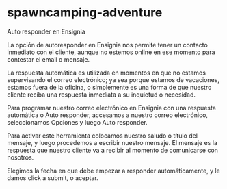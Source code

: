 spawncamping-adventure
======================

Auto responder en Ensignia

La opción de autoresponder en Ensignia  nos permite  tener un contacto inmediato con el cliente,
aunque no estemos  online en ese momento para contestar el email o mensaje.

La respuesta automática es utilizada en momentos en que no estamos  supervisando el correo electrónico; 
ya sea porque  estamos de vacaciones, estamos fuera de la oficina,
o simplemente es una forma de que nuestro cliente reciba una respuesta inmediata a su inquietud o necesidad.

Para programar nuestro correo electrónico en Ensignia con una respuesta automática o Auto responder, accesamos a nuestro
correo electrónico, seleccionamos  Opciones  y luego Auto responder.

Para activar este herramienta  colocamos nuestro saludo o título del mensaje, y luego procedemos a escribir nuestro mensaje.
El mensaje  es la respuesta que nuestro cliente va a recibir al momento de comunicarse con  nosotros.

Elegimos la fecha en que debe empezar a responder automáticamente, y le damos click a submit, o aceptar.
